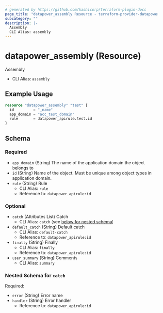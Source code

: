```yaml
---
# generated by https://github.com/hashicorp/terraform-plugin-docs
page_title: "datapower_assembly Resource - terraform-provider-datapower"
subcategory: ""
description: |-
  Assembly
  CLI Alias: assembly
---
```


# datapower_assembly (Resource)

Assembly
  - CLI Alias: `assembly`

## Example Usage

```terraform
resource "datapower_assembly" "test" {
  id         = "_name"
  app_domain = "acc_test_domain"
  rule       = datapower_apirule.test.id
}
```

<!-- schema generated by tfplugindocs -->
## Schema

### Required

- `app_domain` (String) The name of the application domain the object belongs to
- `id` (String) Name of the object. Must be unique among object types in application domain.
- `rule` (String) Rule
  - CLI Alias: `rule`
  - Reference to: `datapower_apirule:id`

### Optional

- `catch` (Attributes List) Catch
  - CLI Alias: `catch` (see [below for nested schema](#nestedatt--catch))
- `default_catch` (String) Default catch
  - CLI Alias: `default-catch`
  - Reference to: `datapower_apirule:id`
- `finally` (String) Finally
  - CLI Alias: `finally`
  - Reference to: `datapower_apirule:id`
- `user_summary` (String) Comments
  - CLI Alias: `summary`

<a id="nestedatt--catch"></a>
### Nested Schema for `catch`

Required:

- `error` (String) Error name
- `handler` (String) Error handler
  - Reference to: `datapower_apirule:id`
